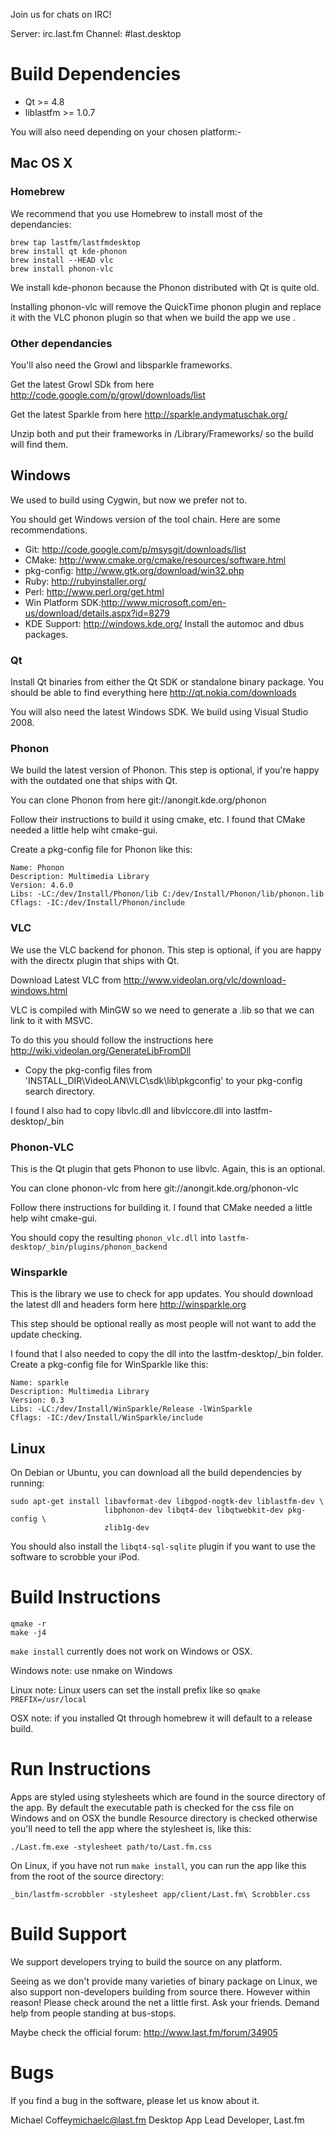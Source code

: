 Join us for chats on IRC!

Server: irc.last.fm
Channel: #last.desktop

# Build Dependencies

* Qt >= 4.8
* liblastfm >= 1.0.7

You will also need depending on your chosen platform:-

## Mac OS X

### Homebrew

We recommend that you use Homebrew to install most of the dependancies:

    brew tap lastfm/lastfmdesktop
    brew install qt kde-phonon
    brew install --HEAD vlc
    brew install phonon-vlc

We install kde-phonon because the Phonon distributed with Qt is quite old.

Installing phonon-vlc will remove the QuickTime phonon plugin and replace
it with the VLC phonon plugin so that when we build the app we use .

### Other dependancies

You'll also need the Growl and libsparkle frameworks.

Get the latest Growl SDk from here http://code.google.com/p/growl/downloads/list

Get the latest Sparkle from here http://sparkle.andymatuschak.org/

Unzip both and put their frameworks in /Library/Frameworks/ so the build will find them.

## Windows

We used to build using Cygwin, but now we prefer not to.

You should get Windows version of the tool chain. Here are some recommendations.

- Git: http://code.google.com/p/msysgit/downloads/list
- CMake: http://www.cmake.org/cmake/resources/software.html
- pkg-config: http://www.gtk.org/download/win32.php
- Ruby: http://rubyinstaller.org/
- Perl: http://www.perl.org/get.html
- Win Platform SDK:http://www.microsoft.com/en-us/download/details.aspx?id=8279
- KDE Support: http://windows.kde.org/ Install the automoc and dbus packages.

### Qt

Install Qt binaries from either the Qt SDK or standalone binary package. You should be able to find everything here http://qt.nokia.com/downloads

You will also need the latest Windows SDK. We build using Visual Studio 2008.

### Phonon

We build the latest version of Phonon. This step is optional, if you're happy with the outdated one that ships with Qt.

You can clone Phonon from here git://anongit.kde.org/phonon

Follow their instructions to build it using cmake, etc. I found that CMake needed a little help wiht cmake-gui.

Create a pkg-config file for Phonon like this:

    Name: Phonon
    Description: Multimedia Library
    Version: 4.6.0
    Libs: -LC:/dev/Install/Phonon/lib C:/dev/Install/Phonon/lib/phonon.lib
    Cflags: -IC:/dev/Install/Phonon/include

### VLC

We use the VLC backend for phonon. This step is optional, if you are happy with the directx plugin that ships with Qt.

Download Latest VLC from http://www.videolan.org/vlc/download-windows.html

VLC is compiled with MinGW so we need to generate a .lib so that we can link to it with MSVC.

To do this you should follow the instructions here http://wiki.videolan.org/GenerateLibFromDll

- Copy the pkg-config files from 'INSTALL_DIR\VideoLAN\VLC\sdk\lib\pkgconfig' to your pkg-config search directory.

I found I also had to copy libvlc.dll and libvlccore.dll into lastfm-desktop/_bin

### Phonon-VLC

This is the Qt plugin that gets Phonon to use libvlc. Again, this is an optional.

You can clone phonon-vlc from here git://anongit.kde.org/phonon-vlc

Follow there instructions for building it. I found that CMake needed a little help wiht cmake-gui.

You should copy the resulting `phonon_vlc.dll` into `lastfm-desktop/_bin/plugins/phonon_backend`

### Winsparkle

This is the library we use to check for app updates. You should download the latest dll and headers form here http://winsparkle.org

This step should be optional really as most people will not want to add the update checking.

I found that I also needed to copy the dll into the lastfm-desktop/_bin folder. Create a pkg-config file for WinSparkle like this:

    Name: sparkle
    Description: Multimedia Library
    Version: 0.3
    Libs: -LC:/dev/Install/WinSparkle/Release -lWinSparkle
    Cflags: -IC:/dev/Install/WinSparkle/include

## Linux

On Debian or Ubuntu, you can download all the build dependencies by running:

    sudo apt-get install libavformat-dev libgpod-nogtk-dev liblastfm-dev \
                         libphonon-dev libqt4-dev libqtwebkit-dev pkg-config \
                         zlib1g-dev

You should also install the `libqt4-sql-sqlite` plugin if you want to use the
software to scrobble your iPod.

# Build Instructions

    qmake -r
    make -j4
    
`make install` currently does not work on Windows or OSX.

Windows note: use nmake on Windows

Linux note: Linux users can set the install prefix like so `qmake PREFIX=/usr/local`

OSX note: if you installed Qt through homebrew it will default to a release build.

# Run Instructions

Apps are styled using stylesheets which are found in the source directory
of the app. By default the executable path is checked for the css file on
Windows and on OSX the bundle Resource directory is checked otherwise you'll
need to tell the app where the stylesheet is, like this: 

    ./Last.fm.exe -stylesheet path/to/Last.fm.css
    
On Linux, if you have not run `make install`, you can run the app like this
from the root of the source directory:

    _bin/lastfm-scrobbler -stylesheet app/client/Last.fm\ Scrobbler.css

# Build Support

We support developers trying to build the source on any platform. 

Seeing as we don't provide many varieties of binary package on Linux, we also
support non-developers building from source there. However within reason!
Please check around the net a little first. Ask your friends. Demand help
from people standing at bus-stops.

Maybe check the official forum: http://www.last.fm/forum/34905

# Bugs

If you find a bug in the software, please let us know about it.

Michael Coffey<michaelc@last.fm>
Desktop App Lead Developer, Last.fm
